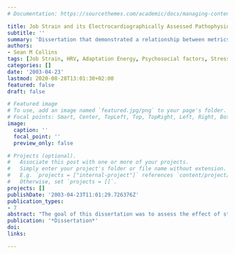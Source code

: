 ```yaml
---
# Documentation: https://sourcethemes.com/academic/docs/managing-content/

title: Job Strain and its Electrocardiographically Assessed Pathophysiological Correlates
subtitle: ''
summary: 'Dissertation that demonstrated a relationship between metrics of cardiac autonomic regulation and psychosocial factors at work, particularly low control.'
authors:
- Sean M Collins
tags: [Job Strain, HRV, Adaptation Energy, Psychosocial factors, Stress theory, Stress physiology, Occupational stress, Cardiac disease risk, Ambulatory monitoring]
categories: []
date: '2003-04-23'
lastmod: 2020-08-28T13:01:30+02:00
featured: false
draft: false

# Featured image
# To use, add an image named `featured.jpg/png` to your page's folder.
# Focal points: Smart, Center, TopLeft, Top, TopRight, Left, Right, BottomLeft, Bottom, BottomRight.
image:
  caption: ''
  focal_point: ''
  preview_only: false

# Projects (optional).
#   Associate this post with one or more of your projects.
#   Simply enter your project's folder or file name without extension.
#   E.g. `projects = ["internal-project"]` references `content/project/deep-learning/index.md`.
#   Otherwise, set `projects = []`.
projects: []
publishDate: '2003-04-23T11:01:29.726376Z'
publication_types:
- 7
abstract: "The goal of this dissertation was to assess the effect of stress in the work environment on cardiovascular health through assessment of electrocardiograph data. The hypothesis was that psychosocial stress from work affects cardiac regulation in a pathogenic manner.  The demand/control model was used to quantify work stress. Cardiac regulation was measured by components of electrocardiogram output: high frequency power (HFP) which represents the parasympathetic autonomic nervous system (ANS); the ratio of low to high frequency power (lo/hi), residual heart rate as well as QT interval variability (QTVI) as measures of sympathetic activity. Thirty-Six males between the ages of 35 and 59 years and free of known heart disease were selected from a larger longitudinal study of healthy subjects and cardiovascular risk based on responses to a subset of questions from the Job Content Questionnaire (JCQ). Subjects were monitored with an ambulatory Holter electrocardiograph. Monitoring began on the morning of a workday followed for 48 continuous hours through the following rest day. Subjects were classified as high and low job strain based on occupational code, responses to the Job Content Questionnaire (JCQ) and a workday diary. High strain subjects exhibited lower parasympathetic activation during the entire 48-hour monitoring period, while measures of sympathetic activation were elevated in the high strain subjects on the workday. Multilevel modeling demonstrated that strain reported on the ambulatory diary was significantly associated with reductions in parasympathetic activity within-subjects. JCQ assessed decision latitude had a significant effect on this relationship with greater within-subject reductions in parasympathetic activity with low decision latitude. One implication of this study is that demands seem associated with short-term alterations in cardiac regulatory control with long-term changes in parasympathetic activity being associated with job control. Preliminary results support the use of ECG data for further analysis of Karasek’s Stress Disequilibrium Model. However, longitudinal studies on larger populations in a wide variety of occupations are needed to fully explore the methods and theories presented. Implications of findings for physiological linkages between strain and disease, testing new job strain based cardiac regulatory hypotheses, as well as for future studies of occupational monitoring are discussed."
publication: '*Dissertation*'
doi: 
links:

---
```

